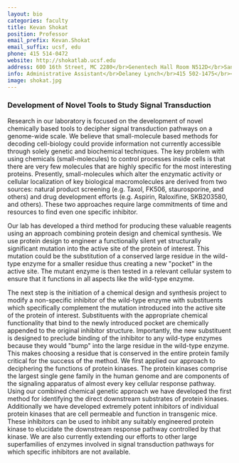 ```yaml
---
layout: bio
categories: faculty
title: Kevan Shokat
position: Professor
email_prefix: Kevan.Shokat	
email_suffix: ucsf, edu
phone: 415 514-0472
website: http://shokatlab.ucsf.edu
address: 600 16th Street, MC 2280</br>Genentech Hall Room N512D</br>San Francisco, CA 94158-2280</br>
info: Administrative Assistant</br>Delaney Lynch</br>415 502-1475</br><span class="e">delaney.lynch / ucsf, edu</span>
image: shokat.jpg
---
```



### Development of Novel Tools to Study Signal Transduction

Research in our laboratory is focused on the development of novel chemically based tools to decipher signal transduction pathways on a genome-wide scale. We believe that small-molecule based methods for decoding cell-biology could provide information not currently accessible through solely genetic and biochemical techniques. The key problem with using chemicals (small-molecules) to control processes inside cells is that there are very few molecules that are highly specific for the most interesting proteins. Presently, small-molecules which alter the enzymatic activity or cellular localization of key biological macromolecules are derived from two sources: natural product screening (e.g. Taxol, FK506, staurosporine, and others) and drug development efforts (e.g. Aspirin, Raloxifine, SKB203580, and others). These two approaches require large commitments of time and resources to find even one specific inhibitor. 

Our lab has developed a third method for producing these valuable reagents using an approach combining protein design and chemical synthesis. We use protein design to engineer a functionally silent yet structurally significant mutation into the active site of the protein of interest. This mutation could be the substitution of a conserved large residue in the wild-type enzyme for a smaller residue thus creating a new "pocket" in the active site. The mutant enzyme is then tested in a relevant cellular system to ensure that it functions in all aspects like the wild-type enzyme.

The next step is the initiation of a chemical design and synthesis project to modify a non-specific inhibitor of the wild-type enzyme with substituents which specifically complement the mutation introduced into the active site of the protein of interest. Substituents with the appropriate chemical functionality that bind to the newly introduced pocket are chemically appended to the original inhibitor structure. Importantly, the new substituent is designed to preclude binding of the inhibitor to any wild-type enzymes because they would "bump" into the large residue in the wild-type enzyme. This makes choosing a residue that is conserved in the entire protein family critical for the success of the method. We first applied our approach to deciphering the functions of protein kinases. The protein kinases comprise the largest single gene family in the human genome and are components of the signaling apparatus of almost every key cellular response pathway. Using our combined chemical genetic approach we have developed the first method for identifying the direct downstream substrates of protein kinases. Additionally we have developed extremely potent inhibitors of individual protein kinases that are cell permeable and function in transgenic mice. These inhibitors can be used to inhibit any suitably engineered protein kinase to elucidate the downstream response pathway controlled by that kinase. We are also currently extending our efforts to other large superfamilies of enzymes involved in signal transduction pathways for which specific inhibitors are not available.
